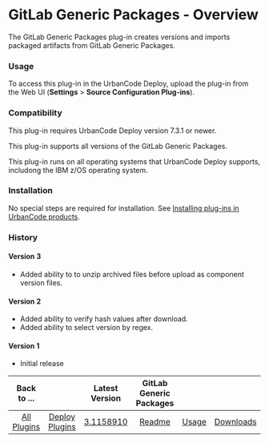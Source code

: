 # GitLab Generic Packages - Overview

The GitLab Generic Packages plug-in creates versions and imports packaged artifacts from GitLab Generic Packages.


### Usage

To access this plug-in in the UrbanCode Deploy, upload the plug-in from the Web UI (**Settings** > **Source Configuration Plug-ins**).

### Compatibility

This plug-in requires UrbanCode Deploy version 7.3.1 or newer.

This plug-in supports all versions of the GitLab Generic Packages.

This plug-in runs on all operating systems that UrbanCode Deploy supports, includong the IBM z/OS operating system.

### Installation

No special steps are required for installation. See [Installing plug-ins in UrbanCode products](https://community.ibm.com/community/user/wasdevops/blogs/laurel-dickson-bull1/2022/06/13/install-plugins).


### History

#### Version 3

* Added ability to to unzip archived files before upload as component version files.

#### Version 2

* Added ability to verify hash values after download.
* Added ability to select version by regex.

#### Version 1

* Initial release



|Back to ...| |Latest Version|GitLab Generic Packages|||
| :---: | :---: | :---: | :---: | :---: | :---: |
|[All Plugins](../../index.md)|[Deploy Plugins](../README.md)|[3.1158910](https://raw.githubusercontent.com/UrbanCode/IBM-UCD-PLUGINS/main/files/gitlab-sourceconfig-generic-packages/ucd-plugins-sourceconfig-gitlab-generic-packages-3.1158910.zip)|[Readme](README.md)|[Usage](usage.md)|[Downloads](downloads.md)|
